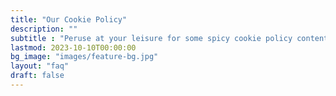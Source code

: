 ```yaml
---
title: "Our Cookie Policy"
description: ""
subtitle : "Peruse at your leisure for some spicy cookie policy content and, as always, if you have any questions, [Contact Us](contact/)!"
lastmod: 2023-10-10T00:00:00
bg_image: "images/feature-bg.jpg"
layout: "faq"
draft: false
---
```


<div name="termly-embed" data-id="49967533-4e9f-44a2-adf0-da1472989660"></div>
<script type="text/javascript">(function(d, s, id) {
  var js, tjs = d.getElementsByTagName(s)[0];
  if (d.getElementById(id)) return;
  js = d.createElement(s); js.id = id;
  js.src = "https://app.termly.io/embed-policy.min.js";
  tjs.parentNode.insertBefore(js, tjs);
}(document, 'script', 'termly-jssdk'));</script>